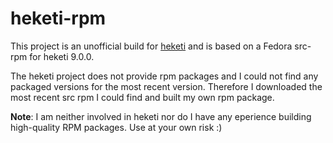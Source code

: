 # heketi-rpm
This project is an unofficial build for [heketi](https://github.com/heketi/heketi) and is based on a Fedora src-rpm for heketi 9.0.0.

The heketi project does not provide rpm packages and I could not find any packaged versions for the most recent version. Therefore I downloaded the most recent src rpm I could find and built my own rpm package.

**Note**: I am neither involved in heketi nor do I have any eperience building high-quality RPM packages. Use at your own risk :)
